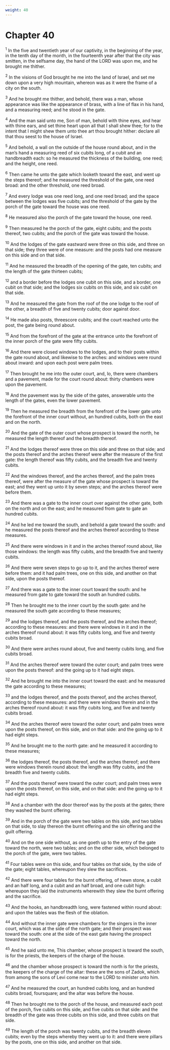 ```yaml
---
weight: 40
---
```


# Chapter 40

<sup>1</sup> In the five and twentieth year of our captivity, in the beginning of the year, in the tenth day of the month, in the fourteenth year after that the city was smitten, in the selfsame day, the hand of the LORD was upon me, and he brought me thither. 

<sup>2</sup> In the visions of God brought he me into the land of Israel, and set me down upon a very high mountain, whereon was as it were the frame of a city on the south. 

<sup>3</sup> And he brought me thither, and behold, there was a man, whose appearance was like the appearance of brass, with a line of flax in his hand, and a measuring reed; and he stood in the gate. 

<sup>4</sup> And the man said unto me, Son of man, behold with thine eyes, and hear with thine ears, and set thine heart upon all that I shall shew thee; for to the intent that I might shew them unto thee art thou brought hither: declare all that thou seest to the house of Israel. 

<sup>5</sup> And behold, a wall on the outside of the house round about, and in the man’s hand a measuring reed of six cubits long, of a cubit and an handbreadth each: so he measured the thickness of the building, one reed; and the height, one reed. 

<sup>6</sup> Then came he unto the gate which looketh toward the east, and went up the steps thereof; and he measured the threshold of the gate, one reed broad: and the other threshold, one reed broad. 

<sup>7</sup> And every lodge was one reed long, and one reed broad; and the space between the lodges was five cubits; and the threshold of the gate by the porch of the gate toward the house was one reed. 

<sup>8</sup> He measured also the porch of the gate toward the house, one reed. 

<sup>9</sup> Then measured he the porch of the gate, eight cubits; and the posts thereof, two cubits; and the porch of the gate was toward the house. 

<sup>10</sup> And the lodges of the gate eastward were three on this side, and three on that side; they three were of one measure: and the posts had one measure on this side and on that side. 

<sup>11</sup> And he measured the breadth of the opening of the gate, ten cubits; and the length of the gate thirteen cubits; 

<sup>12</sup> and a border before the lodges one cubit on this side, and a border, one cubit on that side; and the lodges six cubits on this side, and six cubit on that side. 

<sup>13</sup> And he measured the gate from the roof of the one lodge to the roof of the other, a breadth of five and twenty cubits; door against door. 

<sup>14</sup> He made also posts, threescore cubits; and the court reached unto the post, the gate being round about. 

<sup>15</sup> And from the forefront of the gate at the entrance unto the forefront of the inner porch of the gate were fifty cubits. 

<sup>16</sup> And there were closed windows to the lodges, and to their posts within the gate round about, and likewise to the arches: and windows were round about inward: and upon each post were palm trees. 

<sup>17</sup> Then brought he me into the outer court, and, lo, there were chambers and a pavement, made for the court round about: thirty chambers were upon the pavement. 

<sup>18</sup> And the pavement was by the side of the gates, answerable unto the length of the gates, even the lower pavement. 

<sup>19</sup> Then he measured the breadth from the forefront of the lower gate unto the forefront of the inner court without, an hundred cubits, both on the east and on the north. 

<sup>20</sup> And the gate of the outer court whose prospect is toward the north, he measured the length thereof and the breadth thereof. 

<sup>21</sup> And the lodges thereof were three on this side and three on that side; and the posts thereof and the arches thereof were after the measure of the first gate: the length thereof was fifty cubits, and the breadth five and twenty cubits. 

<sup>22</sup> And the windows thereof, and the arches thereof, and the palm trees thereof, were after the measure of the gate whose prospect is toward the east; and they went up unto it by seven steps; and the arches thereof were before them. 

<sup>23</sup> And there was a gate to the inner court over against the other gate, both on the north and on the east; and he measured from gate to gate an hundred cubits. 

<sup>24</sup> And he led me toward the south, and behold a gate toward the south: and he measured the posts thereof and the arches thereof according to these measures. 

<sup>25</sup> And there were windows in it and in the arches thereof round about, like those windows: the length was fifty cubits, and the breadth five and twenty cubits. 

<sup>26</sup> And there were seven steps to go up to it, and the arches thereof were before them: and it had palm trees, one on this side, and another on that side, upon the posts thereof. 

<sup>27</sup> And there was a gate to the inner court toward the south: and he measured from gate to gate toward the south an hundred cubits. 

<sup>28</sup> Then he brought me to the inner court by the south gate: and he measured the south gate according to these measures; 

<sup>29</sup> and the lodges thereof, and the posts thereof, and the arches thereof; according to these measures: and there were windows in it and in the arches thereof round about: it was fifty cubits long, and five and twenty cubits broad. 

<sup>30</sup> And there were arches round about, five and twenty cubits long, and five cubits broad. 

<sup>31</sup> And the arches thereof were toward the outer court; and palm trees were upon the posts thereof: and the going up to it had eight steps. 

<sup>32</sup> And he brought me into the inner court toward the east: and he measured the gate according to these measures; 

<sup>33</sup> and the lodges thereof, and the posts thereof, and the arches thereof, according to these measures: and there were windows therein and in the arches thereof round about: it was fifty cubits long, and five and twenty cubits broad. 

<sup>34</sup> And the arches thereof were toward the outer court; and palm trees were upon the posts thereof, on this side, and on that side: and the going up to it had eight steps. 

<sup>35</sup> And he brought me to the north gate: and he measured it according to these measures; 

<sup>36</sup> the lodges thereof, the posts thereof, and the arches thereof; and there were windows therein round about: the length was fifty cubits, and the breadth five and twenty cubits. 

<sup>37</sup> And the posts thereof were toward the outer court; and palm trees were upon the posts thereof, on this side, and on that side: and the going up to it had eight steps. 

<sup>38</sup> And a chamber with the door thereof was by the posts at the gates; there they washed the burnt offering. 

<sup>39</sup> And in the porch of the gate were two tables on this side, and two tables on that side, to slay thereon the burnt offering and the sin offering and the guilt offering. 

<sup>40</sup> And on the one side without, as one goeth up to the entry of the gate toward the north, were two tables; and on the other side, which belonged to the porch of the gate, were two tables. 

<sup>41</sup> Four tables were on this side, and four tables on that side, by the side of the gate; eight tables, whereupon they slew the sacrifices. 

<sup>42</sup> And there were four tables for the burnt offering, of hewn stone, a cubit and an half long, and a cubit and an half broad, and one cubit high: whereupon they laid the instruments wherewith they slew the burnt offering and the sacrifice. 

<sup>43</sup> And the hooks, an handbreadth long, were fastened within round about: and upon the tables was the flesh of the oblation. 

<sup>44</sup> And without the inner gate were chambers for the singers in the inner court, which was at the side of the north gate; and their prospect was toward the south: one at the side of the east gate having the prospect toward the north. 

<sup>45</sup> And he said unto me, This chamber, whose prospect is toward the south, is for the priests, the keepers of the charge of the house. 

<sup>46</sup> and the chamber whose prospect is toward the north is for the priests, the keepers of the charge of the altar: these are the sons of Zadok, which from among the sons of Levi come near to the LORD to minister unto him. 

<sup>47</sup> And he measured the court, an hundred cubits long, and an hundred cubits broad, foursquare; and the altar was before the house. 

<sup>48</sup> Then he brought me to the porch of the house, and measured each post of the porch, five cubits on this side, and five cubits on that side: and the breadth of the gate was three cubits on this side, and three cubits on that side. 

<sup>49</sup> The length of the porch was twenty cubits, and the breadth eleven cubits; even by the steps whereby they went up to it: and there were pillars by the posts, one on this side, and another on that side. 


